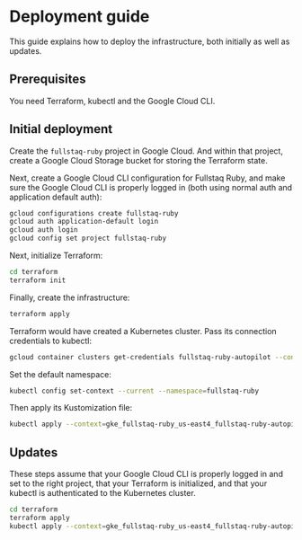 # Deployment guide

This guide explains how to deploy the infrastructure, both initially as well as updates.

## Prerequisites

You need Terraform, kubectl and the Google Cloud CLI.

## Initial deployment

Create the `fullstaq-ruby` project in Google Cloud. And within that project, create a Google Cloud Storage bucket for storing the Terraform state.

Next, create a Google Cloud CLI configuration for Fullstaq Ruby, and make sure the Google Cloud CLI is properly logged in (both using normal auth and application default auth):

~~~bash
gcloud configurations create fullstaq-ruby
gcloud auth application-default login
gcloud auth login
gcloud config set project fullstaq-ruby
~~~

Next, initialize Terraform:

~~~bash
cd terraform
terraform init
~~~

Finally, create the infrastructure:

~~~bash
terraform apply
~~~

Terraform would have created a Kubernetes cluster. Pass its connection credentials to kubectl:

~~~bash
gcloud container clusters get-credentials fullstaq-ruby-autopilot --configuration fullstaq-ruby --region us-east4
~~~

Set the default namespace:

~~~bash
kubectl config set-context --current --namespace=fullstaq-ruby
~~~

Then apply its Kustomization file:

~~~bash
kubectl apply --context=gke_fullstaq-ruby_us-east4_fullstaq-ruby-autopilot -k ../kubernetes
~~~

## Updates

These steps assume that your Google Cloud CLI is properly logged in and set to the right project, that your Terraform is initialized, and that your kubectl is authenticated to the Kubernetes cluster.

~~~bash
cd terraform
terraform apply
kubectl apply --context=gke_fullstaq-ruby_us-east4_fullstaq-ruby-autopilot -k ../kubernetes
~~~
